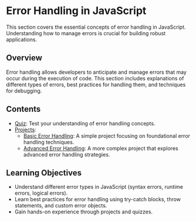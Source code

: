 # Error Handling in JavaScript

This section covers the essential concepts of error handling in JavaScript. Understanding how to manage errors is crucial for building robust applications.

## Overview

Error handling allows developers to anticipate and manage errors that may occur during the execution of code. This section includes explanations of different types of errors, best practices for handling them, and techniques for debugging.

## Contents

- [Quiz](quiz.md): Test your understanding of error handling concepts.
- [Projects](projects/):
  - [Basic Error Handling](projects/basic-error-handling.md): A simple project focusing on foundational error handling techniques.
  - [Advanced Error Handling](projects/advanced-error-handling.md): A more complex project that explores advanced error handling strategies.

## Learning Objectives

- Understand different error types in JavaScript (syntax errors, runtime errors, logical errors).
- Learn best practices for error handling using try-catch blocks, throw statements, and custom error objects.
- Gain hands-on experience through projects and quizzes.
